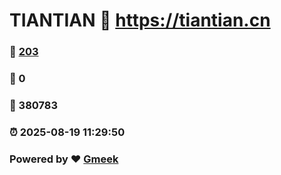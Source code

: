 # TIANTIAN :link: https://tiantian.cn 
### :page_facing_up: [203](https://tiantian.cn/tag.html) 
### :speech_balloon: 0 
### :hibiscus: 380783 
### :alarm_clock: 2025-08-19 11:29:50 
### Powered by :heart: [Gmeek](https://github.com/Meekdai/Gmeek)
